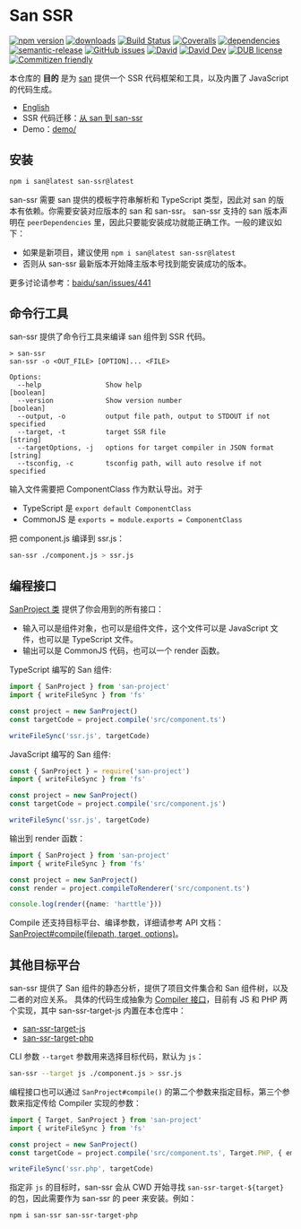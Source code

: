 # San SSR
[![npm version](https://img.shields.io/npm/v/san-ssr.svg)](https://www.npmjs.org/package/san-ssr)
[![downloads](https://img.shields.io/npm/dm/san-ssr.svg)](https://www.npmjs.org/package/san-ssr)
[![Build Status](https://travis-ci.com/searchfe/san-ssr.svg?branch=master)](https://travis-ci.com/searchfe/san-ssr)
[![Coveralls](https://img.shields.io/coveralls/searchfe/san-ssr.svg)](https://coveralls.io/github/searchfe/san-ssr?branch=master)
[![dependencies](https://img.shields.io/david/searchfe/san-ssr.svg)](https://david-dm.org/searchfe/san-ssr)
[![semantic-release](https://img.shields.io/badge/%20%20%F0%9F%93%A6%F0%9F%9A%80-semantic--release-e10079.svg)](https://github.com/searchfe/san-ssr)
[![GitHub issues](https://img.shields.io/github/issues-closed/searchfe/san-ssr.svg)](https://github.com/searchfe/san-ssr/issues)
[![David](https://img.shields.io/david/searchfe/san-ssr.svg)](https://david-dm.org/searchfe/san-ssr)
[![David Dev](https://img.shields.io/david/dev/searchfe/san-ssr.svg)](https://david-dm.org/searchfe/san-ssr?type=dev)
[![DUB license](https://img.shields.io/dub/l/vibe-d.svg)](https://github.com/searchfe/san-ssr/blob/master/LICENSE)
[![Commitizen friendly](https://img.shields.io/badge/commitizen-friendly-brightgreen.svg)](https://github.com/angular/angular.js/blob/master/DEVELOPERS.md#commits)

本仓库的 **目的** 是为 [san][san]  提供一个 SSR 代码框架和工具，以及内置了 JavaScript 的代码生成。

* [English](https://github.com/searchfe/san-ssr/blob/master/README.en.md)
* SSR 代码迁移：[从 san 到 san-ssr](https://github.com/searchfe/san-ssr/wiki/%E4%BB%8E-san-%E8%BF%81%E7%A7%BB%E5%88%B0-san-ssr)
* Demo：[demo/](https://github.com/searchfe/san-ssr/tree/master/demo)

## 安装

```bash
npm i san@latest san-ssr@latest
```

san-ssr 需要 san 提供的模板字符串解析和 TypeScript 类型，因此对 san 的版本有依赖。你需要安装对应版本的 san 和 san-ssr。
san-ssr 支持的 san 版本声明在 `peerDependencies` 里，因此只要能安装成功就能正确工作。一般的建议如下：

* 如果是新项目，建议使用 `npm i san@latest san-ssr@latest`
* 否则从 san-ssr 最新版本开始降主版本号找到能安装成功的版本。

更多讨论请参考：[baidu/san/issues/441](https://github.com/baidu/san/issues/441#issuecomment-550260372)

## 命令行工具

san-ssr 提供了命令行工具来编译 san 组件到 SSR 代码。

```none
> san-ssr
san-ssr -o <OUT_FILE> [OPTION]... <FILE>

Options:
  --help                Show help                                           [boolean]
  --version             Show version number                                 [boolean]
  --output, -o          output file path, output to STDOUT if not specified
  --target, -t          target SSR file                                     [string]
  --targetOptions, -j   options for target compiler in JSON format          [string]
  --tsconfig, -c        tsconfig path, will auto resolve if not specified
```

输入文件需要把 ComponentClass 作为默认导出。对于

* TypeScript 是 `export default ComponentClass`
* CommonJS 是 `exports = module.exports = ComponentClass`

把 component.js 编译到 ssr.js：

```bash
san-ssr ./component.js > ssr.js
```

## 编程接口

[SanProject 类][sanproject] 提供了你会用到的所有接口：

* 输入可以是组件对象，也可以是组件文件，这个文件可以是 JavaScript 文件，也可以是 TypeScript 文件。
* 输出可以是 CommonJS 代码，也可以一个 render 函数。

TypeScript 编写的 San 组件:

```typescript
import { SanProject } from 'san-project'
import { writeFileSync } from 'fs'

const project = new SanProject()
const targetCode = project.compile('src/component.ts')

writeFileSync('ssr.js', targetCode)
```

JavaScript 编写的 San 组件:

```javascript
const { SanProject } = require('san-project')
import { writeFileSync } from 'fs'

const project = new SanProject()
const targetCode = project.compile('src/component.js')

writeFileSync('ssr.js', targetCode)
```

输出到 render 函数：

```typescript
import { SanProject } from 'san-project'
import { writeFileSync } from 'fs'

const project = new SanProject()
const render = project.compileToRenderer('src/component.ts')

console.log(render({name: 'harttle'}))
```

Compile 还支持目标平台、编译参数，详细请参考 API 文档：[SanProject#compile(filepath, target, options)][compile]。

## 其他目标平台

san-ssr 提供了 San 组件的静态分析，提供了项目文件集合和 San 组件树，以及二者的对应关系。
具体的代码生成抽象为 [Compiler 接口][compiler]，目前有 JS 和 PHP 两个实现，其中 san-ssr-target-js 内置在本仓库中：

* [san-ssr-target-js](https://github.com/searchfe/san-ssr/tree/master/src/target-js)
* [san-ssr-target-php](https://github.com/searchfe/san-ssr-target-php)

CLI 参数 `--target` 参数用来选择目标代码，默认为 `js`：

```bash
san-ssr --target js ./component.js > ssr.js
```

编程接口也可以通过 `SanProject#compile()` 的第二个参数来指定目标，第三个参数来指定传给 Compiler 实现的参数：

```typescript
import { Target, SanProject } from 'san-project'
import { writeFileSync } from 'fs'

const project = new SanProject()
const targetCode = project.compile('src/component.ts', Target.PHP, { emitHeader: true })

writeFileSync('ssr.php', targetCode)
```

指定非 `js` 的目标时，san-ssr 会从 CWD 开始寻找 `san-ssr-target-${target}` 的包，因此需要作为 san-ssr 的 peer 来安装。例如：

```bash
npm i san-ssr san-ssr-target-php
```

[san]: https://github.com/baidu/san
[sanproject]: https://searchfe.github.io/san-ssr/classes/_models_san_project_.sanproject.html
[compile]: https://searchfe.github.io/san-ssr/classes/_models_san_project_.sanproject.html#compile
[target-compile]: https://searchfe.github.io/san-ssr/interfaces/_models_compiler_.compiler.html#compile
[compiler]: https://github.com/searchfe/san-ssr/blob/809fc8eb710253f6e5aa3bd1afc0b7f615ef572e/src/models/compiler.ts#L3